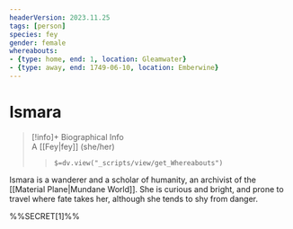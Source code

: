 ```yaml
---
headerVersion: 2023.11.25
tags: [person]
species: fey
gender: female
whereabouts: 
- {type: home, end: 1, location: Gleamwater}
- {type: away, end: 1749-06-10, location: Emberwine}
---
```

# Ismara
>[!info]+ Biographical Info  
> A [[Fey|fey]] (she/her)  
>> `$=dv.view("_scripts/view/get_Whereabouts")`

Ismara is a wanderer and a scholar of humanity, an archivist of the [[Material Plane|Mundane World]]. She is curious and bright, and prone to travel where fate takes her, although she tends to shy from danger. 

%%SECRET[1]%%